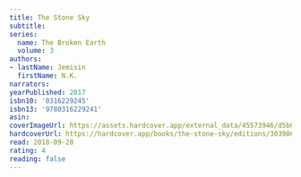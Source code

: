 ```yaml
---
title: The Stone Sky
subtitle:
series:
  name: The Broken Earth
  volume: 3
authors:
- lastName: Jemisin
  firstName: N.K.
narrators:
yearPublished: 2017
isbn10: '0316229245'
isbn13: '9780316229241'
asin:
coverImageUrl: https://assets.hardcover.app/external_data/45573946/d5b057644853864759209c4edba6334d8887fd94.jpeg
hardcoverUrl: https://hardcover.app/books/the-stone-sky/editions/30390649
read: 2018-09-28
rating: 4
reading: false
---
```

